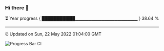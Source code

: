### Hi there 👋

⏳ Year progress { ███████████▁▁▁▁▁▁▁▁▁▁▁▁▁▁▁▁▁▁▁ } 38.64 %

---

⏰ Updated on Sun, 22 May 2022 01:04:00 GMT

![Progress Bar CI](https://github.com/liununu/liununu/workflows/Progress%20Bar%20CI/badge.svg)
